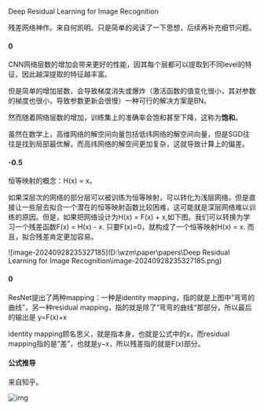 Deep Residual Learning for Image Recognition

残差网络神作。来自何凯明。只是简单的阅读了一下思想，后续再补充细节问题。

#### 0

CNN网络层数的增加会带来更好的性能，因其每个层都可以提取到不同level的特征，因此越深提取的特征越丰富。

但是简单的增加层数，会导致梯度消失或爆炸（激活函数的值变化很小，其对参数的梯度也很小，导致参数更新会很慢）一种可行的解决方案是BN。

然而随着网络层数的增加，训练集上的准确率会饱和甚至下降，这称为**饱和**。

虽然在数学上，高维网络的解空间向量包括低纬网络的解空间向量，但是SGD往往是找到局部最优解，而高纬网络的解空间更加复杂，这就导致计算上的偏差。

#### -0.5

恒等映射的概念：H(x) = x。

如果深层次的网络的部分层可以被训练为恒等映射，可以转化为浅层网络。但是直接让一些层去拟合一个潜在的恒等映射函数比较困难，这可能就是深层网络难以训练的原因。但是，如果把网络设计为H(x) = F(x) + x,如下图。我们可以转换为学习一个残差函数F(x) = H(x) - x. 只要F(x)=0，就构成了一个恒等映射H(x) = x. 而且，拟合残差肯定更加容易。

![image-20240928235327185](D:\wzm\paper\papers\Deep Residual Learning for Image Recognition\image-20240928235327185.png)

#### 0

ResNet提出了两种mapping：一种是identity mapping，指的就是上图中”弯弯的曲线”，另一种residual mapping，指的就是除了”弯弯的曲线“那部分，所以最后的输出是 y=F(x)+x

identity mapping顾名思义，就是指本身，也就是公式中的x，而residual mapping指的是“差”，也就是y−x，所以残差指的就是F(x)部分。

#### 公式推导

来自知乎。

![img](https://pic3.zhimg.com/v2-c6d32cf9e9d1480367973991bb37379c_r.jpg)



